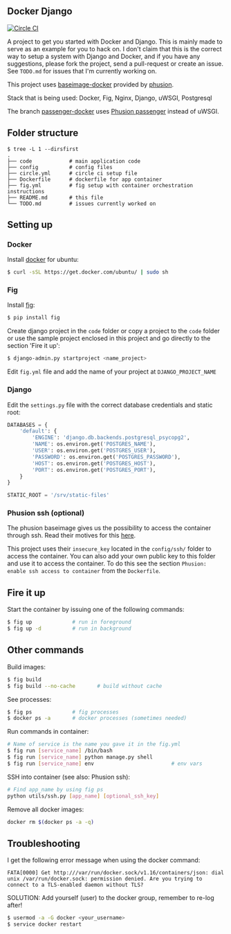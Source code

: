 Docker Django
-------------

[![Circle CI](https://circleci.com/gh/erroneousboat/docker-django/tree/master.svg?style=shield)](https://circleci.com/gh/erroneousboat/docker-django/tree/master)

A project to get you started with Docker and Django. This is mainly made to
serve as an example for you to hack on. I don't claim that this is the
correct way to setup a system with Django and Docker, and if you have any
suggestions, please fork the project, send a pull-request or create an issue.
See `TODO.md` for issues that I'm currently working on.

This project uses [baseimage-docker](https://github.com/phusion/baseimage-docker) provided by [phusion](http://www.phusion.nl).

Stack that is being used: Docker, Fig, Nginx, Django, uWSGI, Postgresql

The branch [passenger-docker](https://github.com/erroneousboat/docker-django/tree/passenger-docker) uses [Phusion passenger](https://www.phusionpassenger.com/) instead of uWSGI.

## Folder structure

```
$ tree -L 1 --dirsfirst
.
├── code            # main application code
├── config          # config files
├── circle.yml      # circle ci setup file
├── Dockerfile      # dockerfile for app container
├── fig.yml         # fig setup with container orchestration instructions
├── README.md       # this file
└── TODO.md         # issues currently worked on

```

## Setting up

### Docker
Install [docker](https://docker.io) for ubuntu:

```bash
$ curl -sSL https://get.docker.com/ubuntu/ | sudo sh
```

### Fig
Install [fig](http://fig.sh):

```bash
$ pip install fig
```

Create django project in the `code` folder or copy a project to the `code`
folder or use the sample project enclosed in this project and go directly to
the section 'Fire it up':

```bash
$ django-admin.py startproject <name_project>
```

Edit `fig.yml` file and add the name of your project at `DJANGO_PROJECT_NAME`

### Django
Edit the `settings.py` file with the correct database credentials and static
root:

```python
DATABASES = {
    'default': {
        'ENGINE': 'django.db.backends.postgresql_psycopg2',
        'NAME': os.environ.get('POSTGRES_NAME'),
        'USER': os.environ.get('POSTGRES_USER'),
        'PASSWORD': os.environ.get('POSTGRES_PASSWORD'),
        'HOST': os.environ.get('POSTGRES_HOST'),
        'PORT': os.environ.get('POSTGRES_PORT'),
    }
}

STATIC_ROOT = '/srv/static-files'
```

### Phusion ssh (optional)
The phusion baseimage gives us the possibility to access the container through
ssh. Read their motives for this 
[here](https://github.com/phusion/baseimage-docker#login_ssh).

This project uses their `insecure_key` located in the `config/ssh/` folder to 
access the container. You can also add your own public key to this folder and 
use it to access the container. To do this see the section 
`Phusion: enable ssh access to container` from the `Dockerfile`.

## Fire it up
Start the container by issuing one of the following commands:

```bash
$ fig up             # run in foreground
$ fig up -d          # run in background
```

## Other commands
Build images:

```bash
$ fig build
$ fig build --no-cache       # build without cache
```

See processes:

```bash
$ fig ps             # fig processes
$ docker ps -a       # docker processes (sometimes needed)
```

Run commands in container:

```bash
# Name of service is the name you gave it in the fig.yml
$ fig run [service_name] /bin/bash
$ fig run [service_name] python manage.py shell
$ fig run [service_name] env                         # env vars
```

SSH into container (see also: Phusion ssh):

```bash
# Find app_name by using fig ps
python utils/ssh.py [app_name] [optional_ssh_key]
```

Remove all docker images:

```bash
docker rm $(docker ps -a -q)
```

## Troubleshooting
I get the following error message when using the docker command:

```
FATA[0000] Get http:///var/run/docker.sock/v1.16/containers/json: dial unix /var/run/docker.sock: permission denied. Are you trying to connect to a TLS-enabled daemon without TLS? 

```

SOLUTION: Add yourself (user) to the docker group, remember to re-log after!

```bash
$ usermod -a -G docker <your_username>
$ service docker restart
```
